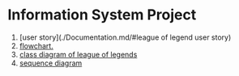 # Information System Project

1. [user story](./Documentation.md/#league of legend user story)
2. [flowchart.](./Documentation.md/../flowchart%20league.png)
3. [class diagram of league of legends](./Documentation.md/#class-diagram-of-league-of-legends)
4. [sequence diagram](./league%20sequence%20diagram.png)


